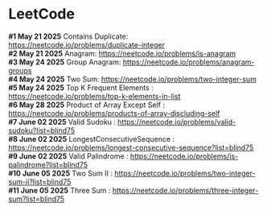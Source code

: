 # LeetCode

**#1 May 21 2025** Contains Duplicate: https://neetcode.io/problems/duplicate-integer<br>
**#2 May 21 2025** Anagram: https://neetcode.io/problems/is-anagram<br>
**#3 May 24 2025** Group Anagram: https://neetcode.io/problems/anagram-groups<br>
**#4 May 24 2025** Two Sum: https://neetcode.io/problems/two-integer-sum<br>
**#5 May 24 2025** Top K Frequent Elements : https://neetcode.io/problems/top-k-elements-in-list<br>
**#6 May 28 2025** Product of Array Except Self : https://neetcode.io/problems/products-of-array-discluding-self<br>
**#7 June 02 2025** Valid Sudoku : https://neetcode.io/problems/valid-sudoku?list=blind75<br>
**#8 June 02 2025** LongestConsecutiveSequence : https://neetcode.io/problems/longest-consecutive-sequence?list=blind75<br>
**#9 June 02 2025** Valid Palindrome : https://neetcode.io/problems/is-palindrome?list=blind75<br>
**#10 June 05 2025** Two Sum II : https://neetcode.io/problems/two-integer-sum-ii?list=blind75<br>
**#11 June 05 2025** Three Sum : https://neetcode.io/problems/three-integer-sum?list=blind75<br>

